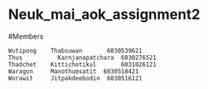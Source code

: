# Neuk_mai_aok_assignment2

#Members

	Wutipong	Thabsuwan 		6030539621
	Thus		  Karnjanapatchara 	6030276521
	Thadchet	Kittichotikul		6031026121
	Waragon 	Manothumsatit​	6030518421​
	Worawit 	Jitpakdeebodin	6030516121
